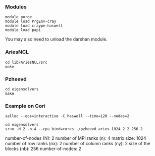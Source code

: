 ### Modules

```
module purge
module load PrgEnv-cray 
module load craype-haswell
module load papi
```

You may also need to unload the darshan module.

### AriesNCL

```
cd lib/AriesNCL/src
make
```

### Pzheevd

```
cd eigensolvers
make
```

### Example on Cori

```
salloc --qos=interactive -C haswell --time=120 --nodes=2

cd eigensolvers
srun -N 2 -n 4 --cpu_bind=cores ./pzheevd_aries 1024 2 2 256 2
```
number-of-nodes (N): 2 
number of MPI ranks (n): 4
matrix size: 1024
number of row ranks (nx): 2 
number of column ranks (ny): 2 
size of the blocks (nb): 256 
number-of-nodes: 2 

